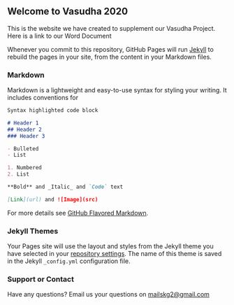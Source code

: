 ## Welcome to Vasudha 2020

This is the website we have created to supplement our Vasudha Project.
Here is a link to our Word Document

Whenever you commit to this repository, GitHub Pages will run [Jekyll](https://jekyllrb.com/) to rebuild the pages in your site, from the content in your Markdown files.

### Markdown

Markdown is a lightweight and easy-to-use syntax for styling your writing. It includes conventions for

```markdown
Syntax highlighted code block

# Header 1
## Header 2
### Header 3

- Bulleted
- List

1. Numbered
2. List

**Bold** and _Italic_ and `Code` text

[Link](url) and ![Image](src)
```

For more details see [GitHub Flavored Markdown](https://guides.github.com/features/mastering-markdown/).

### Jekyll Themes

Your Pages site will use the layout and styles from the Jekyll theme you have selected in your [repository settings](https://github.com/SabeerR/SabeerR.github.io/settings). The name of this theme is saved in the Jekyll `_config.yml` configuration file.

### Support or Contact
 
 Have any questions? Email us your questions on mailskg2@gmail.com
